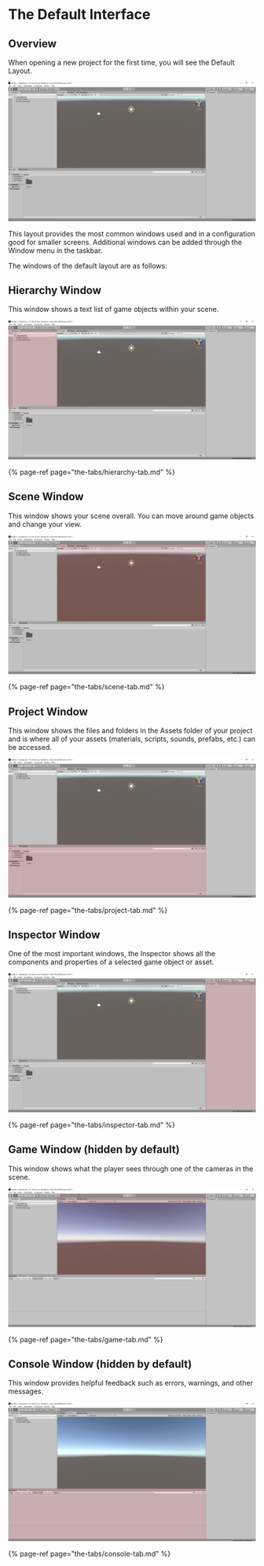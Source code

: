 # The Default Interface

## Overview

When opening a new project for the first time, you will see the Default Layout.

![](../.gitbook/assets/image%20%28114%29.png)

This layout provides the most common windows used and in a configuration good for smaller screens. Additional windows can be added through the Window menu in the taskbar.

The windows of the default layout are as follows:

## **Hierarchy Window**

This window shows a text list of game objects within your scene.

![](../.gitbook/assets/default-hierarchy2.jpg)

{% page-ref page="the-tabs/hierarchy-tab.md" %}

## **Scene Window**

This window shows your scene overall. You can move around game objects and change your view.

![](../.gitbook/assets/default-scenex.jpg)

{% page-ref page="the-tabs/scene-tab.md" %}

## **Project Window**

This window shows the files and folders in the Assets folder of your project and is where all of your assets \(materials, scripts, sounds, prefabs, etc.\) can be accessed.

![](../.gitbook/assets/default-projectx.jpg)

{% page-ref page="the-tabs/project-tab.md" %}

## **Inspector Window**

One of the most important windows, the Inspector shows all the components and properties of a selected game object or asset.

![](../.gitbook/assets/default-inspector.jpg)

{% page-ref page="the-tabs/inspector-tab.md" %}

## **Game Window \(hidden by default\)**

This window shows what the player sees through one of the cameras in the scene.

![](../.gitbook/assets/default2-gamex.jpg)

{% page-ref page="the-tabs/game-tab.md" %}

## **Console Window \(hidden by default\)**

This window provides helpful feedback such as errors, warnings, and other messages.

![](../.gitbook/assets/default2-consolex.jpg)

{% page-ref page="the-tabs/console-tab.md" %}



